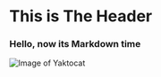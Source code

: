 # This is The Header
### Hello, now its Markdown time
![Image of Yaktocat](https://octodex.github.com/images/yaktocat.png)

